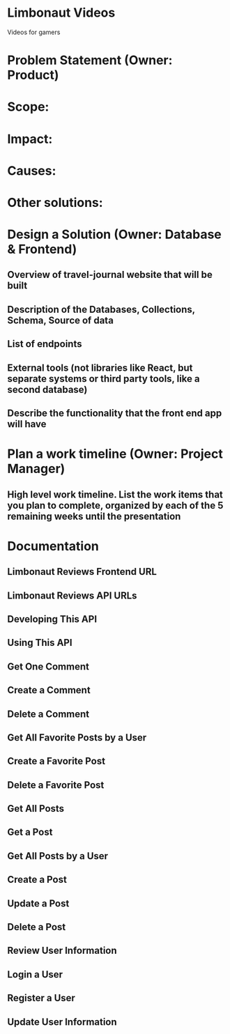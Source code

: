 # Limbonaut Videos
Videos for gamers

# Problem Statement (Owner: Product)
# Scope:

# Impact: 

# Causes: 

# Other solutions: 

# Design a Solution (Owner: Database & Frontend)

## Overview of travel-journal website that will be built

## Description of the Databases, Collections, Schema, Source of data

## List of endpoints

## External tools (not libraries like React, but separate systems or third party tools, like a second database)

## Describe the functionality that the front end app will have

# Plan a work timeline (Owner: Project Manager)
## High level work timeline. List the work items that you plan to complete, organized by each of the 5 remaining weeks until the presentation

# Documentation

## Limbonaut Reviews Frontend URL

## Limbonaut Reviews API URLs

## Developing This API

## Using This API

## Get One Comment

## Create a Comment

## Delete a Comment

## Get All Favorite Posts by a User

## Create a Favorite Post

## Delete a Favorite Post

## Get All Posts

## Get a Post

## Get All Posts by a User

## Create a Post

## Update a Post

## Delete a Post

## Review User Information

## Login a User

## Register a User

## Update User Information
